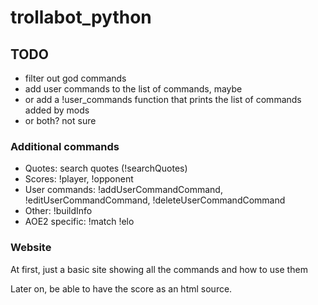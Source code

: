 # trollabot_python

## TODO

* filter out god commands
* add user commands to the list of commands, maybe
* or add a !user_commands function that prints the list of commands added by mods
* or both? not sure

### Additional commands

* Quotes: search quotes (!searchQuotes)
* Scores: !player, !opponent
* User commands: !addUserCommandCommand, !editUserCommandCommand, !deleteUserCommandCommand
* Other: !buildInfo
* AOE2 specific: !match !elo

### Website

At first, just a basic site showing all the commands and how to use them

Later on, be able to have the score as an html source.